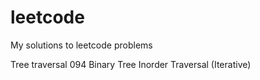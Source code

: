 # leetcode
My solutions to leetcode problems

Tree traversal
094 Binary Tree Inorder Traversal (Iterative)
